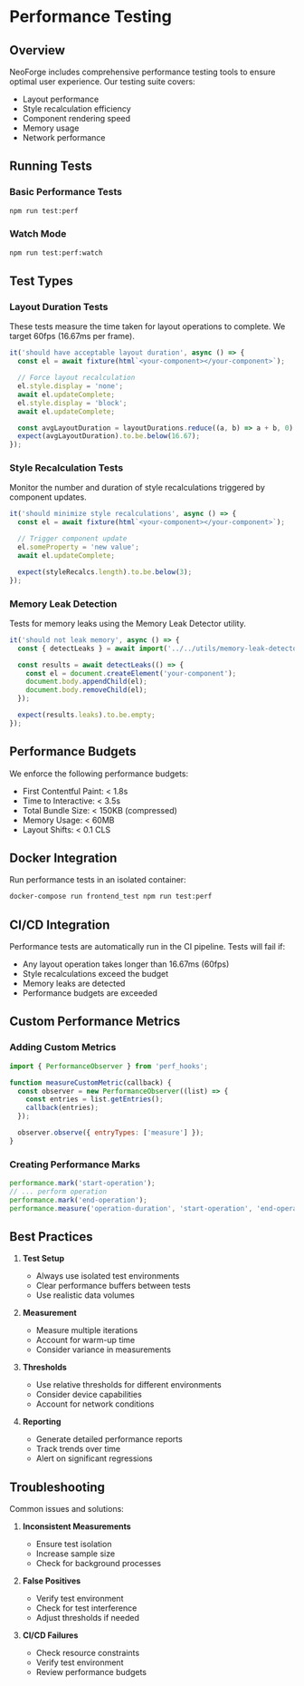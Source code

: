 # Performance Testing

## Overview
NeoForge includes comprehensive performance testing tools to ensure optimal user experience. Our testing suite covers:
- Layout performance
- Style recalculation efficiency
- Component rendering speed
- Memory usage
- Network performance

## Running Tests

### Basic Performance Tests
```bash
npm run test:perf
```

### Watch Mode
```bash
npm run test:perf:watch
```

## Test Types

### Layout Duration Tests
These tests measure the time taken for layout operations to complete. We target 60fps (16.67ms per frame).

```javascript
it('should have acceptable layout duration', async () => {
  const el = await fixture(html`<your-component></your-component>`);

  // Force layout recalculation
  el.style.display = 'none';
  await el.updateComplete;
  el.style.display = 'block';
  await el.updateComplete;

  const avgLayoutDuration = layoutDurations.reduce((a, b) => a + b, 0) / layoutDurations.length;
  expect(avgLayoutDuration).to.be.below(16.67);
});
```

### Style Recalculation Tests
Monitor the number and duration of style recalculations triggered by component updates.

```javascript
it('should minimize style recalculations', async () => {
  const el = await fixture(html`<your-component></your-component>`);

  // Trigger component update
  el.someProperty = 'new value';
  await el.updateComplete;

  expect(styleRecalcs.length).to.be.below(3);
});
```

### Memory Leak Detection
Tests for memory leaks using the Memory Leak Detector utility.

```javascript
it('should not leak memory', async () => {
  const { detectLeaks } = await import('../../utils/memory-leak-detector.js');

  const results = await detectLeaks(() => {
    const el = document.createElement('your-component');
    document.body.appendChild(el);
    document.body.removeChild(el);
  });

  expect(results.leaks).to.be.empty;
});
```

## Performance Budgets

We enforce the following performance budgets:

- First Contentful Paint: < 1.8s
- Time to Interactive: < 3.5s
- Total Bundle Size: < 150KB (compressed)
- Memory Usage: < 60MB
- Layout Shifts: < 0.1 CLS

## Docker Integration

Run performance tests in an isolated container:

```bash
docker-compose run frontend_test npm run test:perf
```

## CI/CD Integration

Performance tests are automatically run in the CI pipeline. Tests will fail if:
- Any layout operation takes longer than 16.67ms (60fps)
- Style recalculations exceed the budget
- Memory leaks are detected
- Performance budgets are exceeded

## Custom Performance Metrics

### Adding Custom Metrics
```javascript
import { PerformanceObserver } from 'perf_hooks';

function measureCustomMetric(callback) {
  const observer = new PerformanceObserver((list) => {
    const entries = list.getEntries();
    callback(entries);
  });

  observer.observe({ entryTypes: ['measure'] });
}
```

### Creating Performance Marks
```javascript
performance.mark('start-operation');
// ... perform operation
performance.mark('end-operation');
performance.measure('operation-duration', 'start-operation', 'end-operation');
```

## Best Practices

1. **Test Setup**
   - Always use isolated test environments
   - Clear performance buffers between tests
   - Use realistic data volumes

2. **Measurement**
   - Measure multiple iterations
   - Account for warm-up time
   - Consider variance in measurements

3. **Thresholds**
   - Use relative thresholds for different environments
   - Consider device capabilities
   - Account for network conditions

4. **Reporting**
   - Generate detailed performance reports
   - Track trends over time
   - Alert on significant regressions

## Troubleshooting

Common issues and solutions:

1. **Inconsistent Measurements**
   - Ensure test isolation
   - Increase sample size
   - Check for background processes

2. **False Positives**
   - Verify test environment
   - Check for test interference
   - Adjust thresholds if needed

3. **CI/CD Failures**
   - Check resource constraints
   - Verify test environment
   - Review performance budgets

